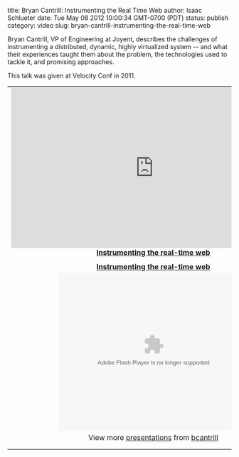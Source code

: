title: Bryan Cantrill: Instrumenting the Real Time Web
author: Isaac Schlueter
date: Tue May 08 2012 10:00:34 GMT-0700 (PDT)
status: publish
category: video
slug: bryan-cantrill-instrumenting-the-real-time-web

Bryan Cantrill, VP of Engineering at Joyent, describes the challenges of instrumenting a distributed, dynamic, highly virtualized system -- and what their experiences taught them about the problem, the technologies used to tackle it, and promising approaches.

This talk was given at Velocity Conf in 2011.

<table><tr><td align="center">
<iframe width="640" height="360"
src="http://www.youtube.com/embed/F5jCXdTYJYc" frameborder="0"
allowfullscreen></iframe>

<div id="__ss_8332407"> <strong><a href="http://www.slideshare.net/bcantrill/instrumenting-the-realtime-web" title="Instrumenting the real-time web" target="_blank">Instrumenting the real-time web</a></strong> <div style="width:425px" id="__ss_8332407"> <strong style="display:block;margin:12px 0 4px"><a href="http://www.slideshare.net/bcantrill/instrumenting-the-realtime-web" title="Instrumenting the real-time web" target="_blank">Instrumenting the real-time web</a></strong> <object id="__sse8332407" width="425" height="355"> <param name="movie" value="http://static.slidesharecdn.com/swf/ssplayer2.swf?doc=velocity-110616190636-phpapp02&stripped_title=instrumenting-the-realtime-web&userName=bcantrill" /> <param name="allowFullScreen" value="true"/> <param name="allowScriptAccess" value="always"/> <param name="wmode" value="transparent"/> <embed name="__sse8332407" src="http://static.slidesharecdn.com/swf/ssplayer2.swf?doc=velocity-110616190636-phpapp02&stripped_title=instrumenting-the-realtime-web&userName=bcantrill" type="application/x-shockwave-flash" allowscriptaccess="always" allowfullscreen="true" wmode="transparent" width="425" height="355"></embed> </object> <div style="padding:5px 0 12px"> View more <a href="http://www.slideshare.net/" target="_blank">presentations</a> from <a href="http://www.slideshare.net/bcantrill" target="_blank">bcantrill</a> </div> </div>
</div>
</td></td></table>
